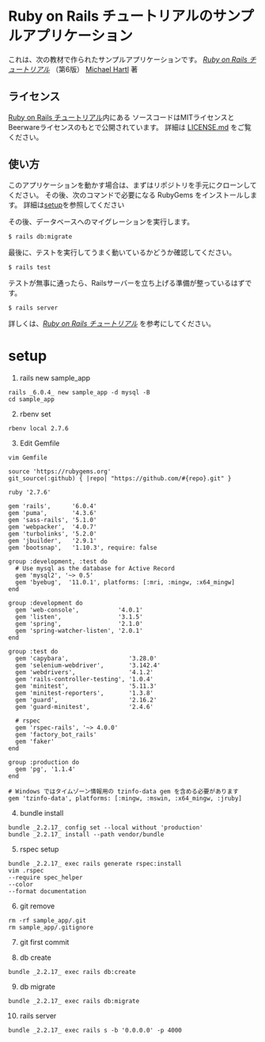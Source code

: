 # Ruby on Rails チュートリアルのサンプルアプリケーション

これは、次の教材で作られたサンプルアプリケーションです。
[*Ruby on Rails チュートリアル*](https://railstutorial.jp/)
（第6版）
[Michael Hartl](https://www.michaelhartl.com/) 著

## ライセンス

[Ruby on Rails チュートリアル](https://railstutorial.jp/)内にある
ソースコードはMITライセンスとBeerwareライセンスのもとで公開されています。
詳細は [LICENSE.md](LICENSE.md) をご覧ください。

## 使い方

このアプリケーションを動かす場合は、まずはリポジトリを手元にクローンしてください。
その後、次のコマンドで必要になる RubyGems をインストールします。
詳細は[setup](#setup)を参照してください

その後、データベースへのマイグレーションを実行します。

```
$ rails db:migrate
```

最後に、テストを実行してうまく動いているかどうか確認してください。

```
$ rails test
```

テストが無事に通ったら、Railsサーバーを立ち上げる準備が整っているはずです。

```
$ rails server
```

詳しくは、[*Ruby on Rails チュートリアル*](https://railstutorial.jp/)
を参考にしてください。

# setup
1. rails new sample_app

```
rails _6.0.4_ new sample_app -d mysql -B
cd sample_app
```

2. rbenv set

```
rbenv local 2.7.6
```

3. Edit Gemfile

```
vim Gemfile

source 'https://rubygems.org'
git_source(:github) { |repo| "https://github.com/#{repo}.git" }

ruby '2.7.6'

gem 'rails',      '6.0.4'
gem 'puma',       '4.3.6'
gem 'sass-rails', '5.1.0'
gem 'webpacker',  '4.0.7'
gem 'turbolinks', '5.2.0'
gem 'jbuilder',   '2.9.1'
gem 'bootsnap',   '1.10.3', require: false

group :development, :test do
  # Use mysql as the database for Active Record
  gem 'mysql2', '~> 0.5'
  gem 'byebug',  '11.0.1', platforms: [:mri, :mingw, :x64_mingw]
end

group :development do
  gem 'web-console',           '4.0.1'
  gem 'listen',                '3.1.5'
  gem 'spring',                '2.1.0'
  gem 'spring-watcher-listen', '2.0.1'
end

group :test do
  gem 'capybara',                 '3.28.0'
  gem 'selenium-webdriver',       '3.142.4'
  gem 'webdrivers',               '4.1.2'
  gem 'rails-controller-testing', '1.0.4'
  gem 'minitest',                 '5.11.3'
  gem 'minitest-reporters',       '1.3.8'
  gem 'guard',                    '2.16.2'
  gem 'guard-minitest',           '2.4.6'

  # rspec
  gem 'rspec-rails', '~> 4.0.0'
  gem 'factory_bot_rails'
  gem 'faker'
end

group :production do
  gem 'pg', '1.1.4'
end

# Windows ではタイムゾーン情報用の tzinfo-data gem を含める必要があります
gem 'tzinfo-data', platforms: [:mingw, :mswin, :x64_mingw, :jruby]
```

4. bundle install

```
bundle _2.2.17_ config set --local without 'production'
bundle _2.2.17_ install --path vendor/bundle
```

5. rspec setup

```
bundle _2.2.17_ exec rails generate rspec:install
vim .rspec
--require spec_helper
--color
--format documentation
```

6. git remove

```
rm -rf sample_app/.git
rm sample_app/.gitignore
```

7. git first commit

8. db create
```
bundle _2.2.17_ exec rails db:create
```

9. db migrate
```
bundle _2.2.17_ exec rails db:migrate
```

10. rails server
```
bundle _2.2.17_ exec rails s -b '0.0.0.0' -p 4000
```